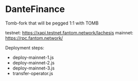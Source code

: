 # DanteFinance

Tomb-fork that will be pegged 1:1 with TOMB


testnet: https://xapi.testnet.fantom.network/lachesis
mainnet: https://rpc.fantom.network/

Deployment steps:
- deploy-mainnet-1.js
- deploy-mainnet-2.js
- deploy-mainnet-3.js
- transfer-operator.js